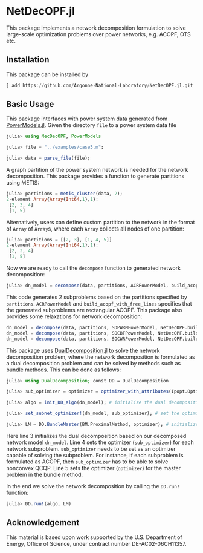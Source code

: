 # NetDecOPF.jl

This package implements a network decomposition formulation to solve large-scale optimization problems over power networks, e.g. ACOPF, OTS etc.

## Installation

This package can be installed by

```julia
] add https://github.com/Argonne-National-Laboratory/NetDecOPF.jl.git
```

## Basic Usage

This package interfaces with power system data generated from [PowerModels.jl](https://github.com/lanl-ansi/PowerModels.jl). Given the directory `file` to a power system data file
```julia
julia> using NecDecOPF, PowerModels

julia> file = "../examples/case5.m";

julia> data = parse_file(file);
```

A graph partition of the power system network is needed for the network decomposition. This package provides a function to generate partitions using METIS:
```julia
julia> partitions = metis_cluster(data, 2);
2-element Array{Array{Int64,1},1}:
 [2, 3, 4]
 [1, 5]
```

Alternatively, users can define custom partition to the network in the format of `Array` of `Array`s, where each `Array` collects all nodes of one partition:
```julia
julia> partitions = [[2, 3], [1, 4, 5]]
2-element Array{Array{Int64,1},1}:
 [2, 3, 4]
 [1, 5]
```

Now we are ready to call the `decompose` function to generated network decomposition:
```julia
julia> dn_model = decompose(data, partitions, ACRPowerModel, build_acopf_with_free_lines);
```
This code generates 2 subproblems based on the partitions specified by `partitions`. `ACRPowerModel` and `build_acopf_with_free_lines` specifies that the generated subproblems are rectangular ACOPF. This package also provides some relaxations for network decomposition:
```julia
dn_model = decompose(data, partitions, SDPWRMPowerModel, NetDecOPF.build_acopf_with_free_lines) # SDP relaxation for each subproblem
dn_model = decompose(data, partitions, SOCBFPowerModel, NetDecOPF.build_socbf_with_free_lines) # SOC relaxation of the branch flow model for each subproblem
dn_model = decompose(data, partitions, SOCWRPowerModel, NetDecOPF.build_socwr_with_free_lines) # SOC relaxation of the bus injection model for each subproblem
```

This package uses [DualDecomposition.jl](https://github.com/kibaekkim/DualDecomposition.jl) to solve the network decomposition problem, where the network decomposition is formulated as a dual decomposition problem and can be solved by methods such as bundle methods. This can be done as follows:
```julia
julia> using DualDecomposition; const DD = DualDecomposition

julia> sub_optimizer = optimizer = optimizer_with_attributes(Ipopt.Optimizer, "print_level" => 0, "warm_start_init_point" => "yes")

julia> algo = init_DD_algo(dn_model); # initialize the dual decomposition algorithm

julia> set_subnet_optimizer!(dn_model, sub_optimizer); # set the optimizer for each network subproblem

julia> LM = DD.BundleMaster(BM.ProximalMethod, optimizer); # initialize the bundle method with optimizer
```
Here line 3 initializes the dual decomposition based on our decomposed network model `dn_model`. Line 4 sets the optimizer (`sub_optimizer`) for each network subproblem. `sub_optimizer` needs to be set as an optimizer capable of solving the subproblem. For instance, if each subproblem is formulated as ACOPF, then `sub_optimizer` has to be able to solve nonconvex QCQP. Line 5 sets the optimizer (`optimizer`) for the master problem in the bundle method.

In the end we solve the network decomposition by calling the `DD.run!` function:
```julia
julia> DD.run!(algo, LM)
```

## Acknowledgement

This material is based upon work supported by the U.S. Department of Energy, Office of Science, under contract number DE-AC02-06CH11357.
